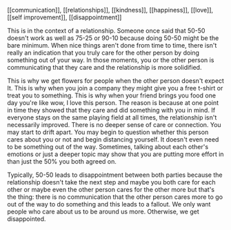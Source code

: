 [[communication]], [[relationships]], [[kindness]], [[happiness]], [[love]], [[self improvement]], [[disappointment]]

This is in the context of a relationship. Someone once said that 50-50 doesn't work as well as 75-25 or 90-10 because doing 50-50 might be the bare minimum. When nice things aren't done from time to time, there isn't really an indication that you truly care for the other person by doing something out of your way. In those moments, you or the other person is communicating that they care and the relationship is more solidified.

This is why we get flowers for people when the other person doesn't expect It. This is why when you join a company they might give you a free t-shirt or treat you to something. This is why when your friend brings you food one day you're like wow, I love this person. The reason is because at one point in time they showed that they care and did something with you in mind. If everyone stays on the same playing field at all times, the relationship isn't necessarily improved. There is no deeper sense of care or connection. You may start to drift apart. You may begin to question whether this person cares about you or not and begin distancing yourself. It doesn't even need to be something out of the way. Sometimes, talking about each other's emotions or just a deeper topic may show that you are putting more effort in than just the 50% you both agreed on. 

Typically, 50-50 leads to disappointment between both parties because the relationship doesn't take the next step and maybe you both care for each other or maybe even the other person cares for the other more but that's the thing: there is no communication that the other person cares more to go out of the way to do something and this leads to a fallout. We only want people who care about us to be around us more. Otherwise, we get disappointed. 